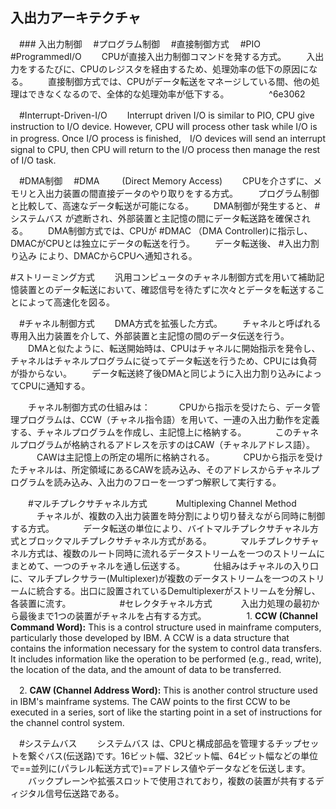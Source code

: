 ## 入出力アーキテクチャ
　### 入出力制御
　#プログラム制御
　#直接制御方式
　#PIO #ProgrammedI/O
　　CPUが直接入出力制御コマンドを発する方式。
　　入出力をするたびに、CPUのレジスタを経由するため、処理効率の低下の原因になる。 
　　直接制御方式では、CPUがデータ転送をマネージしている間、他の処理はできなくなるので、全体的な処理効率が低下する。
　　
　　^6e3062

　#Interrupt-Driven-I/O
　　Interrupt driven I/O is similar to PIO, CPU give instruction to I/O device. However, CPU will process other task while I/O is in progress. Once I/O process is finished,　I/O devices will send an interrupt signal to CPU, then CPU will return to the I/O process then manage the rest of I/O task.

　#DMA制御
　#DMA 
　 　(Direct Memory Access)
　　CPUを介さずに、メモリと入出力装置の間直接データのやり取りをする方式。
　　プログラム制御と比較して、高速なデータ転送が可能になる。
　　DMA制御が発生すると、 #システムバス が遮断され、外部装置と主記憶の間にデータ転送路を確保される。
　　DMA制御方式では、CPUが #DMAC （DMA Controller)に指示し、DMACがCPUとは独立にデータの転送を行う。
　　データ転送後、 #入出力割り込み により、DMACからCPUへ通知される。

 #ストリーミング方式
 　　汎用コンピュータのチャネル制御方式を用いて補助記憶装置とのデータ転送において、確認信号を待たずに次々とデータを転送することによって高速化を図る。

　#チャネル制御方式
　　DMA方式を拡張した方式。
　　チャネルと呼ばれる専用入出力装置を介して、外部装置と主記憶の間のデータ伝送を行う。
　　DMAと似たように、転送開始時は、CPUはチャネルに開始指示を発令し、チャネルはチャネルプログラムに従ってデータ転送を行うため、CPUには負荷が掛からない。
　　データ転送終了後DMAと同じように入出力割り込みによってCPUに通知する。

　　チャネル制御方式の仕組みは：
　　　CPUから指示を受けたら、データ管理プログラムは、CCW（チャネル指令語）を用いて、一連の入出力動作を定義する、チャネルプログラムを作成し、主記憶上に格納する。
　　　このチャネルプログラムが格納されるアドレスを示すのはCAW（チャネルアドレス語）。
　　　CAWは主記憶上の所定の場所に格納される。
　　　CPUから指示を受けたチャネルは、所定領域にあるCAWを読み込み、そのアドレスからチャネルプログラムを読み込み、入出力のフローを一つずつ解釈して実行する。

　　#マルチプレクサチャネル方式
　　　Multiplexing Channel Method
　　　チャネルが、複数の入出力装置を時分割により切り替えながら同時に制御する方式。
　　　データ転送の単位により、バイトマルチプレクサチャネル方式とブロックマルチプレクサチャネル方式がある。
　　　マルチプレクサチャネル方式は、複数のルート同時に流れるデータストリームを一つのストリームにまとめて、一つのチャネルを通し伝送する。
　　　仕組みはチャネルの入り口に、マルチプレクサラー(Multiplexer)が複数のデータストリームを一つのストリームに統合する。出口に設置されているDemultiplexerがストリームを分解し、各装置に流す。
　　　
　　#セレクタチャネル方式
　　　入出力処理の最初から最後まで1つの装置がチャネルを占有する方式。
　　　
　1. **CCW (Channel Command Word):** This is a control structure used in mainframe computers, particularly those developed by IBM. A CCW is a data structure that contains the information necessary for the system to control data transfers. It includes information like the operation to be performed (e.g., read, write), the location of the data, and the amount of data to be transferred.
    
　2. **CAW (Channel Address Word):** This is another control structure used in IBM's mainframe systems. The CAW points to the first CCW to be executed in a series, sort of like the starting point in a set of instructions for the channel control system.

　#システムバス 
　　システムバス は、CPUと構成部品を管理するチップセットを繋ぐバス(伝送路)です。16ビット幅、32ビット幅、64ビット幅などの単位で==並列に(パラレル転送方式で)==アドレス値やデータなどを伝送します。
　　バックプレーンや拡張スロットで使用されており，複数の装置が共有するディジタル信号伝送路である。
　　
